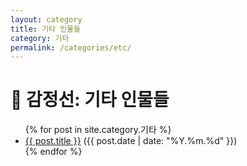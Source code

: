 ```yaml
---
layout: category
title: 기타 인물들
category: 기타
permalink: /categories/etc/
---
```


<h1>📜 감정선: 기타 인물들</h1>

<ul>
  {% for post in site.category.기타 %}
    <li>
      <a href="{{ post.url }}">{{ post.title }}</a> ({{ post.date | date: "%Y.%m.%d" }})
    </li>
  {% endfor %}
</ul>
